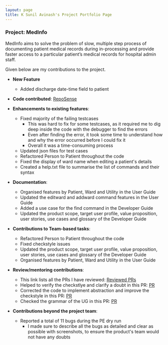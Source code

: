 ```yaml
---
layout: page
title: K Sunil Avinash's Project Portfolio Page
---
```


### Project: MedInfo

MedInfo aims to solve the problem of slow, multiple step process of documenting patient medical records during in-processing and provide faster access to a particular patient’s medical records for hospital admin staff.

Given below are my contributions to the project.

- **New Feature**
    - Added discharge date-time field to patient


- **Code contributed**: [RepoSense](https://nus-cs2103-ay2223s2.github.io/tp-dashboard/?search=ksunil2001&breakdown=true)


- **Enhancements to existing features**:
    - Fixed majority of the failing testcases
      - This was hard to fix for some testcases, as it required me to dig deep inside the code with the debugger to find the errors
      - Even after finding the error, it took some time to understand how and why the error occurred before I could fix it
      - Overall it was a time-consuming process
    - Updated json files for test cases
    - Refactored Person to Patient throughout the code
    - Fixed the display of ward name when editing a patient's details
    - Created a help.txt file to summarise the list of commands and their syntax 


- **Documentation**:
    - Organised features by Patient, Ward and Utility in the User Guide
    - Updated the editward and addward command features in the User Guide
    - Added a use case for the find command in the Developer Guide
    - Updated the product scope, target user profile, value proposition, user stories, use cases and glossary of the Developer Guide

<div style="page-break-after: always;"></div>

- **Contributions to Team-based tasks**:
    - Refactored Person to Patient throughout the code
    - Fixed checkstyle issues
    - Updated the product scope, target user profile, value proposition, user stories, use cases and glossary of the Developer Guide
    - Organised features by Patient, Ward and Utility in the User Guide


- **Review/mentoring contributions**:
    - This link lists all the PRs I have reviewed: [Reviewed PRs](https://github.com/AY2223S2-CS2103T-T12-2/tp/pulls?q=is%3Apr+is%3Aclosed+reviewed-by%3Aksunil2001)
    - Helped to verify the checkstlye and clarify a doubt in this PR: [PR](https://github.com/AY2223S2-CS2103T-T12-2/tp/pull/121)
    - Corrected the code to implement abstraction and improve the checkstyle in this PR: [PR](https://github.com/AY2223S2-CS2103T-T12-2/tp/pull/159)
    - Checked the grammar of the UG in this PR: [PR](https://github.com/AY2223S2-CS2103T-T12-2/tp/pull/249)


- **Contributions beyond the project team**:
    - Reported a total of 11 bugs during the PE dry run
      - I made sure to describe all the bugs as detailed and clear as possible with screenshots, to ensure the product's team would not have any doubts
